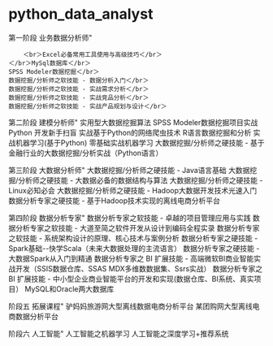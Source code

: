 # python_data_analyst

第一阶段
业务数据分析师"  

        ＜br＞Excel必备常用工具使用与高级技巧＜/br＞
	＜/br＞MySql数据库＜/br＞
	SPSS Modeler数据挖掘＜/br＞
	数据挖掘/分析师之软技能 - 数据分析入门＜/br＞
	数据挖掘/分析师之软技能 - 实战需求分析＜/br＞
	数据挖掘/分析师之软技能 - 实战竞品分析＜/br＞
	数据挖掘/分析师之软技能 - 实战产品规划与设计＜/br＞
	
第二阶段
建模分析师"	实用型大数据挖掘算法
	SPSS Modeler数据挖掘项目实战
	Python 开发新手扫盲
	实战基于Python的网络爬虫技术
	R语言数据挖掘和分析
	实战机器学习(基于Python)
	零基础实战机器学习
	大数据挖掘/分析师之硬技能 - 基于金融行业的大数据挖掘/分析实战（Python语言）
	
第三阶段
大数据分析师"	大数据挖掘/分析师之硬技能 - Java语言基础
	大数据挖掘/分析师之硬技能 - 大数据必备的数据结构与算法
	大数据挖掘/分析师之硬技能 - Linux必知必会
	大数据挖掘/分析师之硬技能 - Hadoop大数据开发技术光速入门
	数据分析专家之硬技能 - 基于Hadoop技术实现的离线电商分析平台
	
第四阶段
数据分析专家"	数据分析专家之软技能 - 卓越的项目管理应用与实践
	数据分析专家之软技能 - 大道至简之软件开发从设计到编码全程实录
	数据分析专家之软技能 - 系统架构设计的原理、核心技术与案例分析
	数据分析专家之硬技能 - Spark基础--快学Scala（未来大数据处理的主流语言）
	数据分析专家之硬技能 - 大数据Spark从入门到精通
	数据分析专家之 BI 扩展技能 - 高端微软BI商业智能实战开发（SSIS数据仓库、SSAS MDX多维数数据集、Ssrs实战）
	数据分析专家之 BI 扩展技能 - 中小型企业商业智能平台的开发和实现(数据仓库、BI系统、真实项目）
	MySQL和Oracle两大数据库
	
阶段五
拓展课程"	驴妈妈旅游网大型离线数据电商分析平台
	某团购网大型离线电商数据分析平台
	
阶段六
人工智能"	人工智能之机器学习
	人工智能之深度学习+推荐系统

